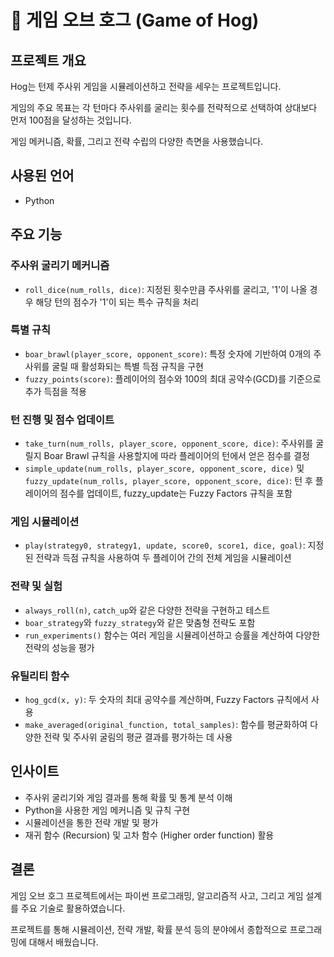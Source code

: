 # 🎲 게임 오브 호그 (Game of Hog)

## 프로젝트 개요
Hog는 턴제 주사위 게임을 시뮬레이션하고 전략을 세우는 프로젝트입니다. 

게임의 주요 목표는 각 턴마다 주사위를 굴리는 횟수를 전략적으로 선택하여 상대보다 먼저 100점을 달성하는 것입니다. 

게임 메커니즘, 확률, 그리고 전략 수립의 다양한 측면을 사용했습니다.

## 사용된 언어
- Python

## 주요 기능

### 주사위 굴리기 메커니즘
- `roll_dice(num_rolls, dice)`: 지정된 횟수만큼 주사위를 굴리고, '1'이 나올 경우 해당 턴의 점수가 '1'이 되는 특수 규칙을 처리

### 특별 규칙
- `boar_brawl(player_score, opponent_score)`: 특정 숫자에 기반하여 0개의 주사위를 굴릴 때 활성화되는 특별 득점 규칙을 구현
- `fuzzy_points(score)`: 플레이어의 점수와 100의 최대 공약수(GCD)를 기준으로 추가 득점을 적용

### 턴 진행 및 점수 업데이트
- `take_turn(num_rolls, player_score, opponent_score, dice)`: 주사위를 굴릴지 Boar Brawl 규칙을 사용할지에 따라 플레이어의 턴에서 얻은 점수를 결정
- `simple_update(num_rolls, player_score, opponent_score, dice)` 및 `fuzzy_update(num_rolls, player_score, opponent_score, dice)`: 턴 후 플레이어의 점수를 업데이트, fuzzy_update는 Fuzzy Factors 규칙을 포함

### 게임 시뮬레이션
- `play(strategy0, strategy1, update, score0, score1, dice, goal)`: 지정된 전략과 득점 규칙을 사용하여 두 플레이어 간의 전체 게임을 시뮬레이션

### 전략 및 실험
- `always_roll(n)`, `catch_up`와 같은 다양한 전략을 구현하고 테스트
- `boar_strategy`와 `fuzzy_strategy`와 같은 맞춤형 전략도 포함
- `run_experiments()` 함수는 여러 게임을 시뮬레이션하고 승률을 계산하여 다양한 전략의 성능을 평가

### 유틸리티 함수
- `hog_gcd(x, y)`: 두 숫자의 최대 공약수를 계산하며, Fuzzy Factors 규칙에서 사용
- `make_averaged(original_function, total_samples)`: 함수를 평균화하여 다양한 전략 및 주사위 굴림의 평균 결과를 평가하는 데 사용

## 인사이트
- 주사위 굴리기와 게임 결과를 통해 확률 및 통계 분석 이해
- Python을 사용한 게임 메커니즘 및 규칙 구현
- 시뮬레이션을 통한 전략 개발 및 평가
- 재귀 함수 (Recursion) 및 고차 함수 (Higher order function) 활용

## 결론
게임 오브 호그 프로젝트에서는 파이썬 프로그래밍, 알고리즘적 사고, 그리고 게임 설계를 주요 기술로 활용하였습니다.

프로젝트를 통해 시뮬레이션, 전략 개발, 확률 분석 등의 분야에서 종합적으로 프로그래밍에 대해서 배웠습니다. 





